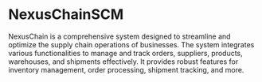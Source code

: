 # NexusChainSCM
NexusChain is a comprehensive system designed to streamline and optimize the supply chain operations of businesses. The system integrates various functionalities to manage and track orders, suppliers, products, warehouses, and shipments effectively. It provides robust features for inventory management, order processing, shipment tracking, and more.
